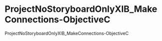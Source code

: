 # ProjectNoStoryboardOnlyXIB_MakeConnections-ObjectiveC
ProjectNoStoryboardOnlyXIB_MakeConnections-ObjectiveC

